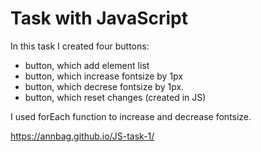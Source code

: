 # Task with JavaScript

In this task I created four buttons:

* button, which add element list
* button, which increase fontsize by 1px
* button, which decrese fontsize by 1px.
* button, which reset changes (created in JS)

I  used forEach function to increase and decrease fontsize.

https://annbag.github.io/JS-task-1/
